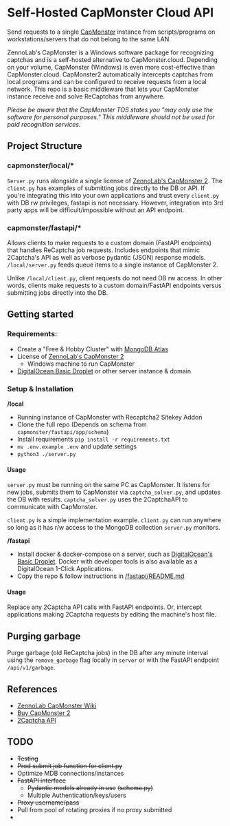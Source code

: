 # Self-Hosted CapMonster Cloud API
Send requests to a single [CapMonster](https://bit.ly/CapMonster2) instance from scripts/programs 
on workstations/servers that do not belong to the same LAN.

ZennoLab's CapMonster is a Windows software package for recognizing captchas and is a self-hosted alternative to
CapMonster.cloud. Depending on your volume, CapMonster (Windows) is even more cost-effective than CapMonster.cloud. 
CapMonster2 automatically intercepts captchas from local programs and can be configured to receive 
requests from a local network. This repo is a basic middleware that lets your CapMonster instance receive and solve 
ReCaptchas from anywhere.

_Please be aware that the CapMonster TOS states you "may only use the software for personal purposes." 
This middleware should not be used for paid recognition services._

## Project Structure

### capmonster/local/*
`Server.py` runs alongside a single license of [ZennoLab's CapMonster 2](https://bit.ly/CapMonster2). The `client.py`
has examples of submitting jobs directly to the DB or API.
If you're integrating this into your own applications and trust every `client.py` with DB rw privileges, fastapi is not necessary. 
However, integration into 3rd party apps will be difficult/impossible without an API endpoint.

### capmonster/fastapi/*
Allows clients to make requests to a custom domain (FastAPI endpoints) that handles ReCaptcha job requests. 
Includes endpoints that mimic 2Captcha's API as well as verbose pydantic (JSON) response models.
`/local/server.py` feeds queue items to a single instance of CapMonster 2.

Unlike `/local/client.py`, client requests do not need DB rw access. 
In other words, clients make requests to a custom domain/FastAPI endpoints versus submitting jobs directly into the DB.

## Getting started

### Requirements:
- Create a "Free & Hobby Cluster" with [MongoDB Atlas](https://bit.ly/MongoDBCloud)
- License of [ZennoLab's CapMonster 2](https://bit.ly/CapMonster2)
  - Windows machine to run CapMonster
- [DigitalOcean Basic Droplet](https://bit.ly/BasicDroplet) or other server instance & domain

### Setup & Installation
**/local**
- Running instance of CapMonster with Recaptcha2 Sitekey Addon
- Clone the full repo (Depends on schema from `capmonster/fastapi/app/schema`)
- Install requirements `pip install -r requirements.txt`
- `mv .env.example .env` and update settings
- `python3 ./server.py`

#### Usage
`server.py` must be running on the same PC as CapMonster. It listens for new jobs, submits them to CapMonster via `captcha_solver.py`, and updates the DB with results. `captcha_solver.py` uses the 2CaptchaAPI to communicate with CapMonster. 

`client.py` is a simple implementation example. `client.py` can run anywhere so long as it has r/w access to the MongoDB collection `server.py` monitors.

**/fastapi**
- Install docker & docker-compose on a server, such as [DigitalOcean's Basic Droplet](https://bit.ly/BasicDroplet). Docker with developer tools is also available as a DigitalOcean 1-Click Applications.
- Copy the repo & follow instructions in [/fastapi/README.md](/fastapi/README.md)

#### Usage
Replace any 2Captcha API calls with FastAPI endpoints. 
Or, intercept applications making 2Captcha requests by editing the machine's host file.

## Purging garbage

Purge garbage (old ReCaptcha jobs) in the DB after any minute interval using the `remove_garbage` flag locally in 
`server` or with the FastAPI endpoint `/api/v1/garbage`.

## References

- [ZennoLab CapMonster Wiki](https://zennolab.com/wiki/en:addons:capmonster:work-with-other)
- [Buy CapMonster 2](https://bit.ly/CapMonster2)
- [2Captcha API](https://2captcha.com/2captcha-api)

## TODO

- ~~Testing~~
- ~~Prod submit job function for client.py~~
- Optimize MDB connections/instances
- ~~FastAPI interface~~
  - ~~Pydantic models already in use~~ ~~(schema.py)~~
  - Multiple Authentication/keys/users
- ~~Proxy username/pass~~
- Pull from pool of rotating proxies if no proxy submitted
- 